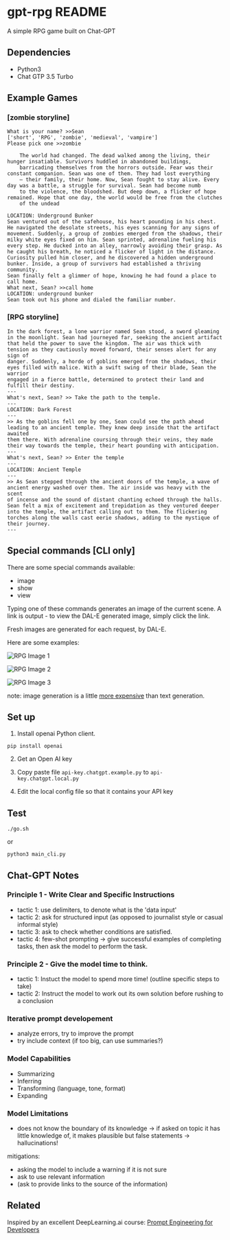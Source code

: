 # gpt-rpg README

A simple RPG game built on Chat-GPT

## Dependencies

- Python3
- Chat GTP 3.5 Turbo

## Example Games

### [zombie storyline]

```
What is your name? >>Sean
['short', 'RPG', 'zombie', 'medieval', 'vampire']
Please pick one >>zombie

    The world had changed. The dead walked among the living, their hunger insatiable. Survivors huddled in abandoned buildings,
    barricading themselves from the horrors outside. Fear was their constant companion. Sean was one of them. They had lost everything
    – their family, their home. Now, Sean fought to stay alive. Every day was a battle, a struggle for survival. Sean had become numb
    to the violence, the bloodshed. But deep down, a flicker of hope remained. Hope that one day, the world would be free from the clutches
    of the undead

LOCATION: Underground Bunker
Sean ventured out of the safehouse, his heart pounding in his chest. He navigated the desolate streets, his eyes scanning for any signs of
movement. Suddenly, a group of zombies emerged from the shadows, their milky white eyes fixed on him. Sean sprinted, adrenaline fueling his
every step. He ducked into an alley, narrowly avoiding their grasp. As he caught his breath, he noticed a flicker of light in the distance.
Curiosity pulled him closer, and he discovered a hidden underground bunker. Inside, a group of survivors had established a thriving community.
Sean finally felt a glimmer of hope, knowing he had found a place to call home.
What next, Sean? >>call home
LOCATION: underground bunker
Sean took out his phone and dialed the familiar number.
```

### [RPG storyline]

```
In the dark forest, a lone warrior named Sean stood, a sword gleaming in the moonlight. Sean had journeyed far, seeking the ancient artifact
that held the power to save the kingdom. The air was thick with tension as they cautiously moved forward, their senses alert for any sign of
danger. Suddenly, a horde of goblins emerged from the shadows, their eyes filled with malice. With a swift swing of their blade, Sean the warrior
engaged in a fierce battle, determined to protect their land and fulfill their destiny.
---
What's next, Sean? >> Take the path to the temple.
---
LOCATION: Dark Forest
---
>> As the goblins fell one by one, Sean could see the path ahead leading to an ancient temple. They knew deep inside that the artifact awaited
them there. With adrenaline coursing through their veins, they made their way towards the temple, their heart pounding with anticipation.
---
What's next, Sean? >> Enter the temple
---
LOCATION: Ancient Temple
---
>> As Sean stepped through the ancient doors of the temple, a wave of ancient energy washed over them. The air inside was heavy with the scent
of incense and the sound of distant chanting echoed through the halls. Sean felt a mix of excitement and trepidation as they ventured deeper
into the temple, the artifact calling out to them. The flickering torches along the walls cast eerie shadows, adding to the mystique of their journey.
---
```

## Special commands [CLI only]

There are some special commands available:

- image
- show
- view

Typing one of these commands generates an image of the current scene.
A link is output - to view the DAL-E generated image, simply click the link.

Fresh images are generated for each request, by DAL-E.

Here are some examples:

![RPG Image 1](images/gpt-rpg-1.png)

![RPG Image 2](images/gpt-rpg-2.png)

![RPG Image 3](images/gpt-rpg-3.png)

note: image generation is a little [more expensive](https://realpython.com/generate-images-with-dalle-openai-api/#understand-pricing-for-dalle-and-other-openai-api-products) than text generation.

## Set up

1. Install openai Python client.

```
pip install openai
```

2. Get an Open AI key

3. Copy paste file `api-key.chatgpt.example.py` to `api-key.chatgpt.local.py`

4. Edit the local config file so that it contains your API key

## Test

```
./go.sh
```

or

```
python3 main_cli.py
```

## Chat-GPT Notes

### Principle 1 - Write Clear and Specific Instructions

- tactic 1: use delimiters, to denote what is the 'data input'
- tactic 2: ask for structured input (as opposed to journalist style or casual informal style)
- tactic 3: ask to check whether conditions are satisfied.
- tactic 4: few-shot prompting -> give successful examples of completing tasks, then ask the model to perform the task.

### Principle 2 - Give the model time to think.

- tactic 1: Instuct the model to spend more time! (outline specific steps to take)
- tactic 2: Instruct the model to work out its own solution before rushing to a conclusion

### Iterative prompt developement

- analyze errors, try to improve the prompt
- try include context (if too big, can use summaries?)

### Model Capabilities

- Summarizing
- Inferring
- Transforming (language, tone, format)
- Expanding

### Model Limitations

- does not know the boundary of its knowledge -> if asked on topic it has little knowledge of, it makes plausible but false statements -> hallucinations!

mitigations:

- asking the model to include a warning if it is not sure
- ask to use relevant information
- (ask to provide links to the source of the information)

## Related

Inspired by an excellent DeepLearning.ai course: [Prompt Engineering for Developers](https://www.deeplearning.ai/short-courses/chatgpt-prompt-engineering-for-developers/)
